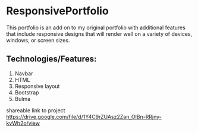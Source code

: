 # ResponsivePortfolio

This portfolio is an add on to my original portfolio with additional features that include responsive designs that will render well on a variety of devices, windows, or screen sizes. 

## Technologies/Features:

1. Navbar
2. HTML
3. Responsive layout
4. Bootstrap
5. Bulma


shareable link to project https://drive.google.com/file/d/1Y4C9rZUAsz2Zan_OlBn-RRjny-kvWh2o/view